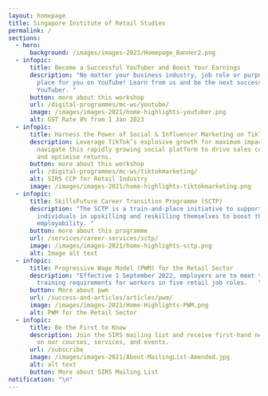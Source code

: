 ```yaml
---
layout: homepage
title: Singapore Institute of Retail Studies
permalink: /
sections:
  - hero:
      background: /images/images-2021/Homepage_Banner2.png
  - infopic:
      title: Become a Successful YouTuber and Boost Your Earnings
      description: "No matter your business industry, job role or purpose, there’s a
        place for you on YouTube! Learn from us and be the next successful
        YouTuber. "
      button: more about this workshop
      url: /digital-programmes/mc-ws/youtube/
      image: /images/images-2021/home-highlights-youtuber.png
      alt: GST Rate 8% from 1 Jan 2023
  - infopic:
      title: Harness the Power of Social & Influencer Marketing on TikTok
      description: Leverage TikTok’s explosive growth for maximum impact! Learn to
        navigate this rapidly growing social platform to drive sales conversions
        and optimise returns.
      button: more about this workshop
      url: /digital-programmes/mc-ws/tiktokmarketing/
      alt: SIRS CCP for Retail Industry
      image: /images/images-2021/home-highlights-tiktokmarketing.png
  - infopic:
      title: SkillsFuture Career Transition Programme (SCTP)
      description: "The SCTP is a train-and-place initiative to support mid-career
        individuals in upskilling and reskilling themselves to boost their
        employability. "
      button: more about this programme
      url: /services/career-services/sctp/
      image: /images/images-2021/home-highlights-sctp.png
      alt: Image alt text
  - infopic:
      title: Progressive Wage Model (PWM) for the Retail Sector
      description: "Effective 1 September 2022, employers are to meet the PWM wage and
        training requirements for workers in five retail job roles.   "
      button: More about pwm
      url: /success-and-articles/articles/pwm/
      image: /images/images-2021/Home-Highlights-PWM.png
      alt: PWM for the Retail Sector
  - infopic:
      title: Be the First to Know
      description: Join the SIRS mailing list and receive first-hand news and updates
        on our courses, services, and events.
      url: /subscribe
      image: /images/images-2021/About-MailingList-Amended.jpg
      alt: alt text
      button: More about SIRS Mailing List
notification: "\n"
---
```

